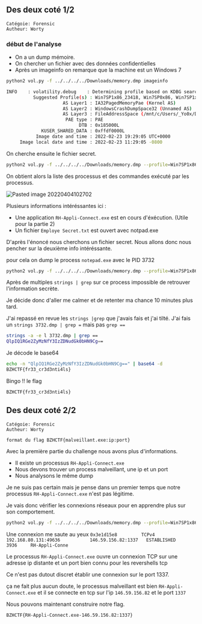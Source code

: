 ## Des deux coté 1/2
```
Catégoie: Forensic
Autheur: Worty
```

### début de l'analyse
- On a un dump mémoire.
- On chercher un fichier avec des données confidentielles
- Après un imageinfo on remarque que la machine est un Windows 7

```bash
python2 vol.py -f ../../../../Downloads/memory.dmp imageinfo

INFO    : volatility.debug    : Determining profile based on KDBG search...
          Suggested Profile(s) : Win7SP1x86_23418, Win7SP0x86, Win7SP1x86_24000, Win7SP1x86 (Instantiated with WinXPSP2x86)
                     AS Layer1 : IA32PagedMemoryPae (Kernel AS)
                     AS Layer2 : WindowsCrashDumpSpace32 (Unnamed AS)
                     AS Layer3 : FileAddressSpace (/mnt/c/Users/_Yo0x/Downloads/memory.dmp)
                      PAE type : PAE
                           DTB : 0x185000L
             KUSER_SHARED_DATA : 0xffdf0000L
           Image date and time : 2022-02-23 19:29:05 UTC+0000
     Image local date and time : 2022-02-23 11:29:05 -0800
```

On cherche ensuite le fichier secret.

```bash
python2 vol.py -f ../../../../Downloads/memory.dmp --profile=Win7SP1x86_23418 cmdline

```

On obtient alors la liste des processus et des commandes exécuté par les processus.


![Pasted image 20220404102702](https://user-images.githubusercontent.com/51168342/161565901-95df27ba-a93b-4c51-8e2d-39cea1b6e202.png)

Plusieurs informations intéréssantes ici : 

- Une application `RH-Appli-Connect.exe` est en cours d'éxécution. (Utile pour la partie 2)
- Un fichier `Employe Secret.txt` est ouvert avec notpad.exe

D'après l'énoncé nous cherchons un fichier secret. Nous allons donc nous pencher sur la deuxième info intéréssante.

pour cela on dump le process `notepad.exe` avec le PID 3732

```bash
python2 vol.py -f ../../../../Downloads/memory.dmp --profile=Win7SP1x86_23418 memdump -p 3732 -D ../../test/
```

Après de multiples `strings | grep` sur ce process impossible de retrouver l'information secrète.

Je décide donc d'aller me calmer et de retenter ma chance 10 minutes plus tard. 

J'ai repassé en revue les `strings |grep` que j'avais fais et j'ai tilté. 
J'ai fais un `strings 3732.dmp | grep =` mais pas `grep ==`

```bash
strings -a -e l 3732.dmp | grep ==
QlpIQ1RGe2ZyMzNfY3IzZDNudGk0bHN9Cg==
```

Je décode le base64

```bash
echo -n "QlpIQ1RGe2ZyMzNfY3IzZDNudGk0bHN9Cg==" | base64 -d
BZHCTF{fr33_cr3d3nti4ls}
```

Bingo !! le flag

`BZHCTF{fr33_cr3d3nti4ls}`

## Des deux coté 2/2
```
Catégoie: Forensic
Autheur: Worty

format du flag BZHCTF{malveillant.exe:ip:port}
```

Avec la première partie du challenge nous avons plus d'informations.

- Il existe un processus `RH-Appli-Connect.exe`
- Nous devons trouver un process malveillant, une ip et un port
- Nous analysons le même dump

Je ne suis pas certain mais je pense dans un premier temps que notre processus `RH-Appli-Connect.exe` n'est pas légitime.

Je vais donc vérifier les connexions réseaux pour en apprendre plus sur son comportement.

```bash
python2 vol.py -f ../../../../Downloads/memory.dmp --profile=Win7SP1x86_23418 netscan
```

Une connexion me saute au yeux `0x3e1d15e8         TCPv4    192.168.80.131:49636           146.59.156.82:1337   ESTABLISHED      3936     RH-Appli-Conne`

Le processus `RH-Appli-Connect.exe` ouvre un connexion TCP sur une adresse ip distante et un port bien connu pour les revershells tcp

Ce n'est pas dutout discret établir une connexion sur le port 1337.

ça ne fait plus aucun doute, le processus malveillant est bien `RH-Appli-Connect.exe` et il se connecte en tcp sur l'ip `146.59.156.82` et le port `1337`

Nous pouvons maintenant construire notre flag.

`BZHCTF{RH-Appli-Connect.exe-146.59.156.82:1337}`

